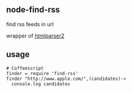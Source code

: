 node-find-rss
---

find rss feeds in url

wrapper of [htmlparser2](https://github.com/fb55/htmlparser2)

usage
---
    # Coffeescript
    finder = require 'find-rss'
    finder "http://www.apple.com/",(candidates)->
      console.log candidates
